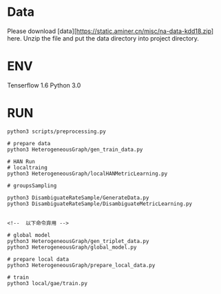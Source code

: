 <!--
 * @Author: your name
 * @Date: 2021-03-17 18:27:25
 * @LastEditTime: 2021-04-24 18:32:34
 * @LastEditors: Please set LastEditors
 * @Description: In User Settings Edit
 * @FilePath: /AttentionBasedNameDisambiguation/README.md
-->


# Data

Please download [data][https://static.aminer.cn/misc/na-data-kdd18.zip] here. Unzip the file and put the data directory into project directory.

# ENV

Tenserflow 1.6
Python 3.0


# RUN
```
python3 scripts/preprocessing.py

# prepare data
python3 HeterogeneousGraph/gen_train_data.py

# HAN Run
# localtraing
python3 HeterogeneousGraph/localHANMetricLearning.py

# groupsSampling

python3 DisambiguateRateSample/GenerateData.py
python3 DisambiguateRateSample/DisambiguateMetricLearning.py


<!--  以下命令弃用 -->

# global model
python3 HeterogeneousGraph/gen_triplet_data.py
python3 HeterogeneousGraph/global_model.py

# prepare local data
python3 HeterogeneousGraph/prepare_local_data.py

# train
python3 local/gae/train.py

```











